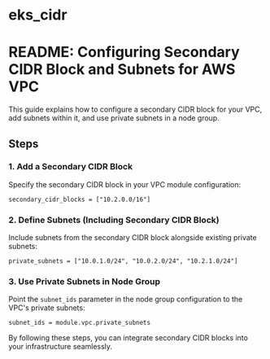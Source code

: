 # eks_cidr
# README: Configuring Secondary CIDR Block and Subnets for AWS VPC  

This guide explains how to configure a secondary CIDR block for your VPC, add subnets within it, and use private subnets in a node group.

## Steps  

### 1. Add a Secondary CIDR Block  
Specify the secondary CIDR block in your VPC module configuration:  
```hcl
secondary_cidr_blocks = ["10.2.0.0/16"]
```

### 2. Define Subnets (Including Secondary CIDR Block)  
Include subnets from the secondary CIDR block alongside existing private subnets:  
```hcl
private_subnets = ["10.0.1.0/24", "10.0.2.0/24", "10.2.1.0/24"]
```

### 3. Use Private Subnets in Node Group  
Point the `subnet_ids` parameter in the node group configuration to the VPC's private subnets:  
```hcl
subnet_ids = module.vpc.private_subnets
```

By following these steps, you can integrate secondary CIDR blocks into your infrastructure seamlessly.
